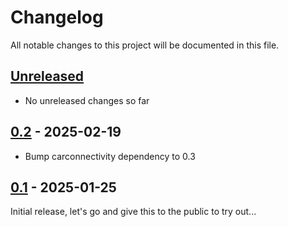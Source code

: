 # Changelog

All notable changes to this project will be documented in this file.

## [Unreleased]
- No unreleased changes so far

## [0.2] - 2025-02-19
- Bump carconnectivity dependency to 0.3

## [0.1] - 2025-01-25
Initial release, let's go and give this to the public to try out...

[unreleased]: https://github.com/tillsteinbach/CarConnectivity-cli/compare/v0.2...HEAD
[0.2]: https://github.com/tillsteinbach/CarConnectivity-cli/releases/tag/v0.2
[0.1]: https://github.com/tillsteinbach/CarConnectivity-cli/releases/tag/v0.1
